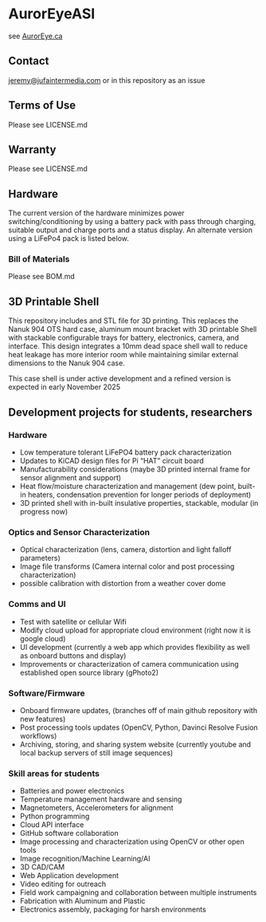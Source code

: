 # AurorEyeASI
see [AurorEye.ca](https://auroreye.ca)

## Contact
jeremy@jufaintermedia.com or in this repository as an issue

## Terms of Use
Please see LICENSE.md

## Warranty
Please see LICENSE.md

## Hardware
The current version of the hardware minimizes power switching/conditioning by using a battery pack with pass through charging, suitable output and charge ports and a status display. An alternate version using a LiFePo4 pack is listed below.

### Bill of Materials
Please see BOM.md

## 3D Printable Shell
This repository includes and STL file for 3D printing. This replaces the Nanuk 904 OTS hard case, aluminum mount bracket with 3D printable Shell with stackable configurable trays for battery, electronics, camera, and interface. This design integrates a 10mm dead space shell wall to reduce heat leakage has more interior room while maintaining similar external dimensions to the Nanuk 904 case.

This case shell is under active development and a refined version is expected in early November 2025

## Development projects for students, researchers
### Hardware
* Low temperature tolerant LiFePO4 battery pack characterization
* Updates to KiCAD design files for Pi “HAT” circuit board
* Manufacturability considerations (maybe 3D printed internal frame for sensor alignment and support)
* Heat flow/moisture characterization and management (dew point, built-in heaters, condensation prevention for longer periods of deployment)
* 3D printed shell with in-built insulative properties, stackable, modular (in progress now)

### Optics and Sensor Characterization
* Optical characterization (lens, camera, distortion and light falloff parameters)
* Image file transforms (Camera internal color and post processing characterization)
* possible calibration with distortion from a weather cover dome

### Comms and UI
* Test with satellite or cellular Wifi
* Modify cloud upload for appropriate cloud environment (right now it is google cloud)
* UI development (currently a web app which provides flexibility as well as onboard buttons and display)
* Improvements or characterization of camera communication using established open source library (gPhoto2)

### Software/Firmware
* Onboard firmware updates, (branches off of main github repository with new features)
* Post processing tools updates (OpenCV, Python, Davinci Resolve Fusion workflows)
* Archiving, storing, and sharing system website (currently youtube and local backup servers of still image sequences)

### Skill areas for students
* Batteries and power electronics
* Temperature management hardware and sensing
* Magnetometers, Accelerometers for alignment
* Python programming
* Cloud API interface
* GitHub software collaboration
* Image processing and characterization using OpenCV or other open tools
* Image recognition/Machine Learning/AI
* 3D CAD/CAM
* Web Application development
* Video editing for outreach
* Field work campaigning and collaboration between multiple instruments
* Fabrication with Aluminum and Plastic
* Electronics assembly, packaging for harsh environments



